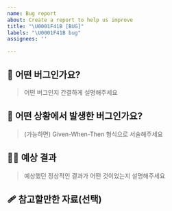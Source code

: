 ```yaml
---
name: Bug report
about: Create a report to help us improve
title: "\U0001F41B [BUG]"
labels: "\U0001F41B bug"
assignees: ''

---
```


## 🐛 어떤 버그인가요?

> 어떤 버그인지 간결하게 설명해주세요

## 🚧 어떤 상황에서 발생한 버그인가요?

> (가능하면) Given-When-Then 형식으로 서술해주세요

## 🧑‍💻 예상 결과

> 예상했던 정상적인 결과가 어떤 것이었는지 설명해주세요

## 🩹 참고할만한 자료(선택)
